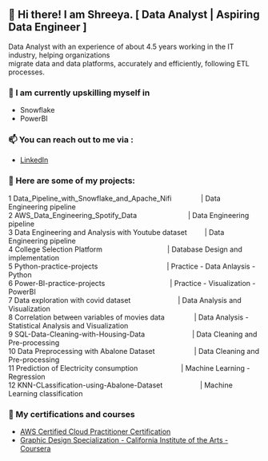 ## 👋 Hi there! I am Shreeya. [ Data Analyst | Aspiring Data Engineer ]



Data Analyst with an experience of about 4.5 years working in the IT industry, helping organizations </br>
migrate data and data platforms, accurately and efficiently, following ETL processes.

### 🌱 I am currently upskilling myself in  <br>

- Snowflake <br>
- PowerBI <br>

### 📫 You can reach out to me via : <br>

- [LinkedIn](https://www.linkedin.com/in/shreeyapravinjoshi/)
    

### 🌱 Here are some of my projects: <br>
 

1	Data_Pipeline_with_Snowflake_and_Apache_Nifi $~~~~~~~~~~~~~$ | Data Engineering pipeline <br>
2	AWS_Data_Engineering_Spotify_Data $~~~~~~~~~~~~~~~~~~~~~~~~$ | Data Engineering pipeline <br>
3	Data Engineering and Analysis with Youtube dataset $~~~~~~~$ | Data Engineering pipeline <br>
4	College Selection Platform $~~~~~~~~~~~~~~~~~~~~~~~~~~~~~~~$ | Database Design and implementation <br>
5	Python-practice-projects $~~~~~~~~~~~~~~~~~~~~~~~~~~~~~~~~~$ | Practice - Data Anlaysis - Python <br>
6	Power-BI-practice-projects $~~~~~~~~~~~~~~~~~~~~~~~~~~~~~~~$ | Practice - Visualization - PowerBI <br>
7	Data exploration with covid dataset $~~~~~~~~~~~~~~~~~~~~~~$ | Data Analysis and Visualization <br>
8	Correlation between variables of movies data $~~~~~~~~~~~~~$ | Data Analysis - Statistical Analysis and Visualization <br>
9	SQL-Data-Cleaning-with-Housing-Data $~~~~~~~~~~~~~~~~~~~~~~$ | Data Cleaning and Pre-processing <br>
10	Data Preprocessing with Abalone Dataset $~~~~~~~~~~~~~~~~~~$ | Data Cleaning and Pre-processing <br>
11	Prediction of Electricity consumption $~~~~~~~~~~~~~~~~~~~~$ | Machine Learning - Regression <br>
12	KNN-CLassification-using-Abalone-Dataset $~~~~~~~~~~~~~~~~~$ | Machine Learning classification <br>


### 🌱 My certifications and courses 

- [AWS Certified Cloud Practitioner Certification](https://cp.certmetrics.com/amazon/en/public/verify/credential/d907587eea8344c893032be9a0ce7473) 
- [Graphic Design Specialization - California Institute of the Arts - Coursera](https://coursera.org/share/0df0400bce7f52bddceace914944c243)



<!--
- 🔭 I’m currently working on ...
- 🌱 I’m currently learning ...
- 👯 I’m looking to collaborate on ...
- 🤔 I’m looking for help with ...
- 💬 Ask me about ...
- 📫 How to reach me: ...
- 😄 Pronouns: ...
- ⚡ Fun fact: ...
-->
